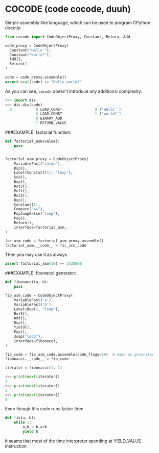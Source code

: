 # COCODE (code cocode, duuh)

Simple assembly-like language, which can be used to program CPython directly:
```python
from cocode import CodeObjectProxy, Constant, Return, Add

code_proxy = CodeObjectProxy(
  Constant("Hello "),
  Constant("world!"),
  Add(),
  Return()
)

code = code_proxy.assemble()
assert eval(code) == "Hello world!"
```

As you can see, `cocode` doesn't introduce any additional complexity:
```python
>>> import dis
>>> dis.dis(code)
  0           0 LOAD_CONST               0 ('Hello ')
              3 LOAD_CONST               1 ('world!')
              6 BINARY_ADD
              7 RETURN_VALUE
```

###EXAMPLE: factorial function:
```python
def factorial_asm(value):
    pass


factorial_asm_proxy = CodeObjectProxy(
    VariableFast("value"),
    Dup(),
    Label(Constant(1), "loop"),
    Sub(),
    Dup(),
    Rot3(),
    Mult(),
    Rot2(),
    Dup(),
    Constant(1),
    Compare("=="),
    PopJumpFalse("loop"),
    Pop(),
    Return(),
    interface=factorial_asm,
)

fac_asm_code = factorial_asm_proxy.assemble()
factorial_asm.__code__ = fac_asm_code
```
Then you may use it as always
```python
assert factorial_asm(10) == 3628800
```


###EXAMPLE: fibonacci generator:
```python
def fibonacci(a, b):
    pass

fib_asm_code = CodeObjectProxy(
    VariableFast('a'),
    VariableFast('b'),
    Label(Dup(), "loop"),
    Rot3(),
    Add(),
    Dup(),
    Yield(),
    Pop(),
    Jump("loop"),
    interface=fibonacci,
)

fib_code = fib_asm_code.assemble(code_flags=99)  # make me generator
fibonacci.__code__ = fib_code

iterator = fibonacci(1, 1)

>>> print(next(iterator))
2
>>> print(next(iterator))
3
>>> print(next(iterator))
5
```

Even though this code runs faster then
```python
def fib(a, b):
    while 1:
        a,b = b,a+b
        yield b
```
it seams that most of the time interpreter spending at YIELD_VALUE instruction.
